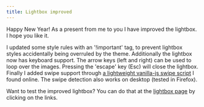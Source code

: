 ```yaml
---
title: Lightbox improved
---
```


Happy New Year! As a present from me to you I have improved the lightbox. I hope you like it. 

I updated some style rules with an '!important' tag, to prevent lightbox styles accidentally being overruled by the theme. Additionally the lightbox now has keyboard support. The arrow keys (left and right) can be used to loop over the images. Pressing the 'escape' key (Esc) will close the lightbox. Finally I added swipe support through [a lightweight vanilla-js swipe script](https://www.cssscript.com/detect-swipe-events-vanilla-javascript-swipe/) I found online. The swipe detection also works on desktop (tested in Firefox).

Want to test the improved lightbox? You can do that at the [lightbox page](/without-plugin/lightbox) by clicking on the links.